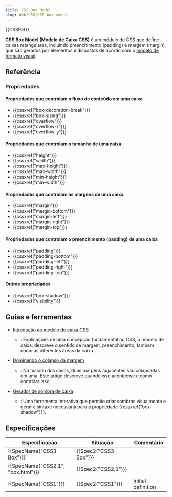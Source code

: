 ```yaml
---
title: CSS Box Model
slug: Web/CSS/CSS_box_model
---
```


{{CSSRef}}

**CSS Box Model (Modelo de Caixa CSS)** é um módulo de CSS que define caixas retangulares, incluindo preenchimento (padding) e margem (margin), que são gerados por elementos e dispostos de acordo com o [modelo de formato visual](/pt-BR/docs/Web/CSS/Visual_formatting_model).

## Referência

### Propriedades

#### Propriedades que controlam o fluxo de conteúdo em uma caixa

- {{cssxref("box-decoration-break")}}
- {{cssxref("box-sizing")}}
- {{cssxref("overflow")}}
- {{cssxref("overflow-x")}}
- {{cssxref("overflow-y")}}

#### Propriedades que controlam o tamanho de uma caixa

- {{cssxref("height")}}
- {{cssxref("width")}}
- {{cssxref("max-height")}}
- {{cssxref("max-width")}}
- {{cssxref("min-height")}}
- {{cssxref("min-width")}}

#### Propriedades que controlam as margens de uma caixa

- {{cssxref("margin")}}
- {{cssxref("margin-bottom")}}
- {{cssxref("margin-left")}}
- {{cssxref("margin-right")}}
- {{cssxref("margin-top")}}

#### Propriedades que controlam o preenchimento (padding) de uma caixa

- {{cssxref("padding")}}
- {{cssxref("padding-bottom")}}
- {{cssxref("padding-left")}}
- {{cssxref("padding-right")}}
- {{cssxref("padding-top")}}

#### Outras propriedades

- {{cssxref("box-shadow")}}
- {{cssxref("visibility")}}

## Guias e ferramentas

- [Introdução ao modelo de caixa CSS](/pt-BR/docs/Web/CSS/CSS_Box_Model/Introduction_to_the_CSS_box_model)

  - : Explicações de uma concepção fundamental no CSS, o modelo de caixa: descreve o sentido de margem, preenchimento, tambem como as diferentes áreas da caixa.

- [Dominando o colapso da margem](/pt-BR/docs/Web/CSS/CSS_Box_Model/Mastering_margin_collapsing)
  - : Na maioria dos casos, duas margens adjacentes são colapsadas em uma. Este artigo descreve quando isso acontecwe e como controlar isso.
- [Gerador de sombra de caixa](/pt-BR/docs/Web/CSS/CSS_Box_Model/Box-shadow_generator)
  - : Uma ferramenta interativa que permite criar sombras visualmente e gerar a sintaxe necessária para a propriedade {{cssxref("box-shadow")}}.

## Especificações

| Especificação                                | Situação                     | Comentário         |
| -------------------------------------------- | ---------------------------- | ------------------ |
| {{SpecName("CSS3 Box")}}             | {{Spec2("CSS3 Box")}} |                    |
| {{SpecName("CSS2.1", "box.html")}} | {{Spec2("CSS2.1")}}     |                    |
| {{SpecName("CSS1")}}                 | {{Spec2("CSS1")}}     | Initial definition |
